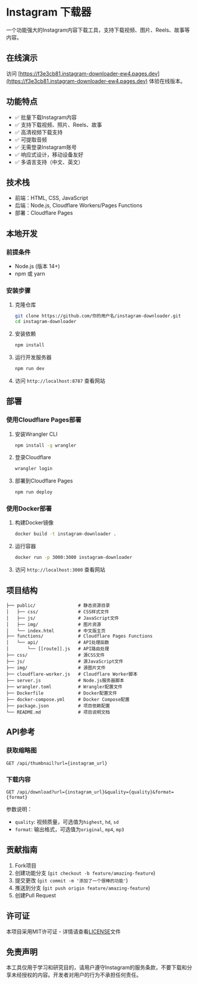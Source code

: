 # Instagram 下载器

一个功能强大的Instagram内容下载工具，支持下载视频、图片、Reels、故事等内容。

## 在线演示

访问 [https://f3e3cb81.instagram-downloader-ew4.pages.dev](https://f3e3cb81.instagram-downloader-ew4.pages.dev) 体验在线版本。

## 功能特点

- ✅ 批量下载Instagram内容
- ✅ 支持下载视频、照片、Reels、故事
- ✅ 高清视频下载支持
- ✅ 可提取音频
- ✅ 无需登录Instagram账号
- ✅ 响应式设计，移动设备友好
- ✅ 多语言支持（中文、英文）

## 技术栈

- 前端：HTML, CSS, JavaScript
- 后端：Node.js, Cloudflare Workers/Pages Functions
- 部署：Cloudflare Pages

## 本地开发

### 前提条件

- Node.js (版本 14+)
- npm 或 yarn

### 安装步骤

1. 克隆仓库
   ```bash
   git clone https://github.com/你的用户名/instagram-downloader.git
   cd instagram-downloader
   ```

2. 安装依赖
   ```bash
   npm install
   ```

3. 运行开发服务器
   ```bash
   npm run dev
   ```

4. 访问 `http://localhost:8787` 查看网站

## 部署

### 使用Cloudflare Pages部署

1. 安装Wrangler CLI
   ```bash
   npm install -g wrangler
   ```

2. 登录Cloudflare
   ```bash
   wrangler login
   ```

3. 部署到Cloudflare Pages
   ```bash
   npm run deploy
   ```

### 使用Docker部署

1. 构建Docker镜像
   ```bash
   docker build -t instagram-downloader .
   ```

2. 运行容器
   ```bash
   docker run -p 3000:3000 instagram-downloader
   ```

3. 访问 `http://localhost:3000` 查看网站

## 项目结构

```
├── public/                # 静态资源目录
│   ├── css/               # CSS样式文件
│   ├── js/                # JavaScript文件
│   ├── img/               # 图片资源
│   └── index.html         # 中文版主页
├── functions/             # Cloudflare Pages Functions
│   └── api/               # API处理函数
│       └── [[route]].js   # API路由处理
├── css/                   # 源CSS文件
├── js/                    # 源JavaScript文件
├── img/                   # 源图片文件
├── cloudflare-worker.js   # Cloudflare Worker脚本
├── server.js              # Node.js服务器脚本
├── wrangler.toml          # Wrangler配置文件
├── Dockerfile             # Docker配置文件
├── docker-compose.yml     # Docker Compose配置
├── package.json           # 项目依赖配置
└── README.md              # 项目说明文档
```

## API参考

### 获取缩略图

```
GET /api/thumbnail?url={instagram_url}
```

### 下载内容

```
GET /api/download?url={instagram_url}&quality={quality}&format={format}
```

参数说明：
- `quality`: 视频质量，可选值为`highest`, `hd`, `sd`
- `format`: 输出格式，可选值为`original`, `mp4`, `mp3`

## 贡献指南

1. Fork项目
2. 创建功能分支 (`git checkout -b feature/amazing-feature`)
3. 提交更改 (`git commit -m '添加了一个很棒的功能'`)
4. 推送到分支 (`git push origin feature/amazing-feature`)
5. 创建Pull Request

## 许可证

本项目采用MIT许可证 - 详情请查看[LICENSE](LICENSE)文件

## 免责声明

本工具仅用于学习和研究目的，请用户遵守Instagram的服务条款，不要下载和分享未经授权的内容。开发者对用户的行为不承担任何责任。 